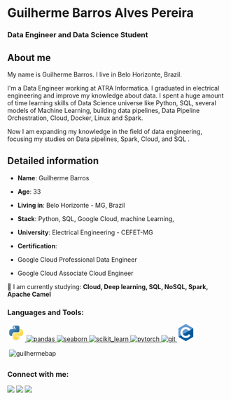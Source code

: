 <h1 align="left">Guilherme Barros Alves Pereira</h1>
<h3 align="left">Data Engineer and Data Science Student</h3>

## About me
My name is Guilherme Barros. I live in Belo Horizonte, Brazil.

I'm a Data Engineer working at ATRA Informatica. I graduated in electrical engineering and improve my knowledge about data. I spent a huge amount of time learning skills of Data Science universe like Python, SQL, several models of Machine Learning, building data pipelines, Data Pipeline Orchestration, Cloud, Docker, Linux and Spark. 

Now I am expanding my knowledge in the field of data engineering, focusing my studies on Data pipelines, Spark, Cloud, and SQL .

## Detailed information

* **Name**: Guilherme Barros
* **Age**: 33
* **Living in**: Belo Horizonte - MG, Brazil
* **Stack**: Python, SQL, Google Cloud, machine Learning, 
* **University**: Electrical Engineering - CEFET-MG

  
* **Certification**:
* Google Cloud Professional Data Engineer
* Google Cloud Associate Cloud Engineer



🌱 I am currently studying: **Cloud, Deep learning, SQL, NoSQL, Spark, Apache Camel**

<h3 align="left">Languages and Tools:</h3>
<p align="left">
<a href="https://www.python.org" target="_blank"> <img src="https://raw.githubusercontent.com/devicons/devicon/master/icons/python/python-original.svg" alt="python" width="40" height="40"/> </a> 
<a href="https://pandas.pydata.org" target="_blank"> <img src="https://cdn.jsdelivr.net/gh/devicons/devicon/icons/pandas/pandas-original-wordmark.svg" alt="pandas" width="40" height="40"/> </a> 
<a href="https://seaborn.pydata.org/index.html" target="_blank"> <img src="http://seaborn.pydata.org/_images/logo-mark-lightbg.svg" alt="seaborn" width="40" height="40"/> </a>
<a href="https://scikit-learn.org/" target="_blank"> <img src="https://upload.wikimedia.org/wikipedia/commons/0/05/Scikit_learn_logo_small.svg" alt="scikit_learn" width="40" height="40"/> </a>
<a href="https://pytorch.org/" target="_blank"> <img src="https://www.vectorlogo.zone/logos/pytorch/pytorch-icon.svg" alt="pytorch" width="40" height="40"/> </a> 
<a href="https://git-scm.com/" target="_blank"> <img src="https://www.vectorlogo.zone/logos/git-scm/git-scm-icon.svg" alt="git" width="40" height="40"/> </a> 
<a href="https://www.cprogramming.com/" target="_blank"> <img src="https://raw.githubusercontent.com/devicons/devicon/master/icons/c/c-original.svg" alt="c" width="40" height="40"/> </a> 
</p>

<p>&nbsp;<img align="center" src="https://github-readme-stats.vercel.app/api?username=guilhermebap&show_icons=true&theme=dracula&locale=en" alt="guilhermebap" /></p>


<h2></h2>

<h3 align="left">Connect with me:</h3>
<p align="left">
<a href="mailto: guilhermebarrosap@gmail.com"><img src="https://camo.githubusercontent.com/30397c9df98ac1da26a8cf343965637687573f2f0e80884121290aaab40c1b38/68747470733a2f2f696d672e736869656c64732e696f2f62616467652f2d476d61696c2d2532334541343333353f7374796c653d666f722d7468652d6261646765266c6f676f3d676d61696c266c6f676f436f6c6f723d7768697465" data-canonical-src="https://img.shields.io/badge/-Gmail-%23EA4335?style=for-the-badge&amp;logo=gmail&amp;logoColor=white" style="max-width:100%;"></a>
<a href="https://www.linkedin.com/in/guilhermebap" rel="nofollow"><img src="https://camo.githubusercontent.com/c00f87aeebbec37f3ee0857cc4c20b21fefde8a96caf4744383ebfe44a47fe3f/68747470733a2f2f696d672e736869656c64732e696f2f62616467652f2d4c696e6b6564496e2d2532333030373742353f7374796c653d666f722d7468652d6261646765266c6f676f3d6c696e6b6564696e266c6f676f436f6c6f723d7768697465" data-canonical-src="https://img.shields.io/badge/-LinkedIn-%230077B5?style=for-the-badge&amp;logo=linkedin&amp;logoColor=white" style="max-width:100%;"></a>
<a href="https://instagram.com/guilhermebap" rel="nofollow"><img src="https://camo.githubusercontent.com/acaa286597b43c96dc02b69b90de15a65c52063e31835b763a061cc815f64bac/68747470733a2f2f696d672e736869656c64732e696f2f62616467652f2d496e7374616772616d2d2532334534343035463f7374796c653d666f722d7468652d6261646765266c6f676f3d696e7374616772616d266c6f676f436f6c6f723d7768697465" data-canonical-src="https://img.shields.io/badge/-Instagram-%23E4405F?style=for-the-badge&amp;logo=instagram&amp;logoColor=white" style="max-width:100%;"></a>
</p>

